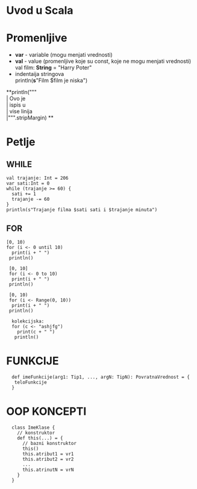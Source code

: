 # Uvod u Scala

  # **Promenljive**
   - **var** - variable (mogu menjati vrednosti)
   - **val** - value (promenljive koje su const, koje ne mogu menjati vrednosti) <br>
   val film: **String** = "Harry Poter" <br>
   - indentaija stringova <br>
   println(**s**"Film $film je niska") <br> 
   
   **println("""  <br>
     | Ovo je  <br>
     | ispis u  <br>
     | vise linija  <br>
     |""".stripMargin) **
    
  # Petlje
  ## WHILE
    val trajanje: Int = 206 
    var sati:Int = 0 
    while (trajanje >= 60) { 
      sati += 1 
      trajanje -= 60 
    } 
    println(s"Trajanje filma $sati sati i $trajanje minuta") 
    
  ## FOR
    [0, 10)
    for (i <- 0 until 10)
      print(i + " ")
     println()
     
     [0, 10]
     for (i <- 0 to 10)
      print(i + " ")
     println()
     
     [0, 10)
     for (i <- Range(0, 10))
      print(i + " ")
     println()
     
      kolekcijska:
      for (c <- "ashjfg")
        print(c + " ")
       println()

  # FUNKCIJE
      def imeFunkcije(arg1: Tip1, ..., argN: TipN): PovratnaVrednost = {
       teloFunkcije
      }
      
  # OOP KONCEPTI 
      class ImeKlase {
        // konstruktor 
        def this(...) = {
          // bazni konstruktor
          this()
          this.atribut1 = vr1
          this.atribut2 = vr2 
          ...
          this.atrinutN = vrN
        }
      }
